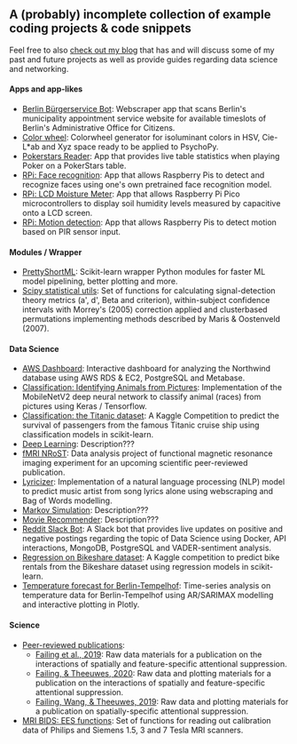 ## A (probably) incomplete collection of example coding projects & code snippets
Feel free to also [check out my blog](https://blog.michelfailing.de) that has and will discuss some of my past and future projects as well as provide guides regarding data science and networking.

#### Apps and app-likes
- [Berlin Bürgerservice Bot](https://github.com/MichlF/berlin_buergerservice_bot): Webscraper app that scans Berlin's municipality appointment service website for available timeslots of Berlin's Administrative Office for Citizens.
- [Color wheel](https://github.com/MichlF/misc/blob/master/colors_colorwheel): Colorwheel generator for isoluminant colors in HSV, Cie-L*ab and Xyz space ready to be applied to PsychoPy.
- [Pokerstars Reader](https://github.com/MichlF/pokerstars_reader): App that provides live table statistics when playing Poker on a PokerStars table.
- [RPi: Face recognition](): App that allows Raspberry Pis to detect and recognize faces using one's own pretrained face recognition model.
- [RPi: LCD Moisture Meter](https://github.com/MichlF/moisture_meter): App that allows Raspberry Pi Pico microcontrollers to display soil humidity levels measured by capacitive onto a LCD screen.
- [RPi: Motion detection](): App that allows Raspberry Pis to detect motion based on PIR sensor input.

#### Modules / Wrapper
- [PrettyShortML](https://github.com/MichlF/PrettyShortML): Scikit-learn wrapper Python modules for faster ML model pipelining, better plotting and more.
- [Scipy statistical utils](https://github.com/MichlF/misc/tree/master/statistics): Set of functions for calculating signal-detection theory metrics (a', d', Beta and criterion), within-subject confidence intervals with Morrey's (2005) correction applied and clusterbased permutations implementing methods described by Maris & Oostenveld (2007).


#### Data Science
- [AWS Dashboard](): Interactive dashboard for analyzing the Northwind database using AWS RDS & EC2, PostgreSQL and Metabase.
- [Classification: Identifying Animals from Pictures](): Implementation of the MobileNetV2 deep neural network to classify animal (races) from pictures using Keras / Tensorflow.
- [Classification: the Titanic dataset](): A Kaggle Competition to predict the survival of passengers from the famous Titanic cruise ship using classification models in scikit-learn.
- [Deep Learning](): Description???
- [fMRI NRoST](): Data analysis project of functional magnetic resonance imaging experiment for an upcoming scientific peer-reviewed publication.
- [Lyricizer](): Implementation of a natural language processing (NLP) model to predict music artist from song lyrics alone using webscraping and Bag of Words modelling.
- [Markov Simulation](): Description???
- [Movie Recommender](): Description???
- [Reddit Slack Bot](): A Slack bot that provides live updates on positive and negative postings regarding the topic of Data Science using Docker, API interactions, MongoDB, PostgreSQL and VADER-sentiment analysis.
- [Regression on Bikeshare dataset](): A Kaggle competition to predict bike rentals from the Bikeshare dataset using regression models in scikit-learn.
- [Temperature forecast for Berlin-Tempelhof](): Time-series analysis on temperature data for Berlin-Tempelhof using AR/SARIMAX modelling and interactive plotting in Plotly.

#### Science
- [Peer-reviewed publications](https://github.com/MichlF/science_projects):
  - [Failing et al., 2019](https://github.com/MichlF/science_projects/tree/master/StatisticalRegularitiesInduceSpatialFeatureSpecificSuppression): Raw data materials for a publication on the interactions of spatially and feature-specific attentional suppression.
  - [Failing, & Theeuwes, 2020](https://github.com/MichlF/science_projects/tree/master/MoreCaptureMoreSuppression): Raw data and plotting materials for a publication on the interactions of spatially and feature-specific attentional suppression.
  - [Failing, Wang, & Theeuwes, 2019](https://github.com/MichlF/science_projects/tree/master/SpatialSuppressionDueToTargetActivation): Raw data and plotting materials for a publication on spatially-specific attentional suppression.
- [MRI BIDS: EES functions](https://github.com/MichlF/misc/blob/master/MRI_BIDScreator/ees_function.py): Set of functions for reading out calibration data of Philips and Siemens 1.5, 3 and 7 Tesla MRI scanners.

